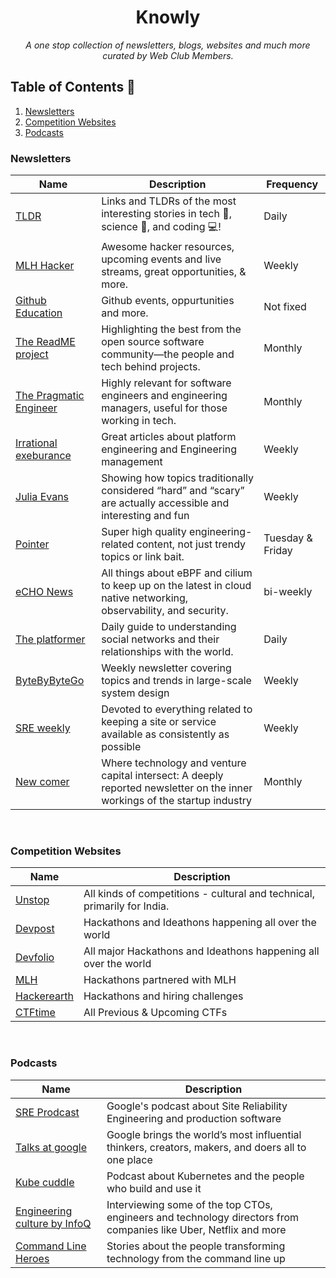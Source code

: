 <div align="center">
    <h1>Knowly</h1>
    <i>A one stop collection of newsletters, blogs, websites and much more curated by Web Club Members.</i>
</div>

## Table of Contents 📁

1. [Newsletters](#newsletters)
2. [Competition Websites](#competition-websites)
3. [Podcasts](#podcasts)

### Newsletters

| **Name**           | **Description**                                                                                    | **Frequency** |
|--------------------|----------------------------------------------------------------------------------------------------|---------------|
| [TLDR](https://tldr.tech/)               | Links and TLDRs of the most interesting stories in tech 📱, science 🚀, and coding 💻!                | Daily         |
| [MLH Hacker](https://go.mlh.io/hacker-newsletter)         | Awesome hacker resources, upcoming events and live streams, great opportunities, & more.           | Weekly        |
| [Github Education](https://education.github.com/students)   | Github events, oppurtunities and more.                                                             | Not fixed     |
| [The ReadME project](https://github.com/readme) | Highlighting the best from the open source software community—the people and tech behind projects. | Monthly       |
| [The Pragmatic Engineer](https://newsletter.pragmaticengineer.com/) | Highly relevant for software engineers and engineering managers, useful for those working in tech.| Monthly |
|[Irrational exeburance](https://lethain.com/newsletter/) | Great articles about platform engineering and Engineering management | Weekly|
| [Julia Evans](https://jvns.ca/newsletter/)| Showing how topics traditionally considered “hard” and “scary” are actually accessible and interesting and fun| Weekly|
|[Pointer](https://www.pointer.io/)|Super high quality engineering-related content, not just trendy topics or link bait.| Tuesday & Friday|
|[eCHO News](https://cilium.io/newsletter/)|  All things about eBPF and cilium to keep up on the latest in cloud native networking, observability, and security.| bi-weekly |
| [The platformer](https://www.platformer.news)|Daily guide to understanding social networks and their relationships with the world.| Daily|
|[ByteByByteGo](https://blog.bytebytego.com)| Weekly newsletter covering topics and trends in large-scale system design| Weekly|
|[SRE weekly](https://sreweekly.com/)| Devoted to everything related to keeping a site or service available as consistently as possible| Weekly|
|[New comer](https://www.newcomer.co/)| Where technology and venture capital intersect: A deeply reported newsletter on the inner workings of the startup industry | Monthly|


<br/>

### Competition Websites
| **Name**    | **Description**                                                          |
|-------------|--------------------------------------------------------------------------|
| [Unstop](https://unstop.com/)      | All kinds of competitions - cultural and technical, primarily for India. |
| [Devpost](https://devpost.com/)     | Hackathons and Ideathons happening all over the world                    |
| [Devfolio](http://devfolio.co/)    | All major Hackathons and Ideathons happening all over the world          |
| [MLH](https://mlh.io/)         | Hackathons partnered with MLH                                            |
| [Hackerearth](https://www.hackerearth.com/challenges/hackathon/) | Hackathons and hiring challenges                                         |
| [CTFtime](https://ctftime.org/)| All Previous & Upcoming CTFs |


<br/>

### Podcasts
| **Name** | **Description** |
|----------|-----------------|
|[SRE Prodcast](https://sre.google/prodcast/)|Google's podcast about Site Reliability Engineering and production software|
|[Talks at google](https://open.spotify.com/show/2nIvarXvvZcp1cePx69x9N?si=683e58f026e2402e)| Google brings the world’s most influential thinkers, creators, makers, and doers all to one place|
|[Kube cuddle](https://kubecuddle.transistor.fm/)| Podcast about Kubernetes and the people who build and use it|
|[Engineering culture by InfoQ](https://open.spotify.com/show/5YAzpmLjbNhQVVg7HkfIHP?si=8e00c33f0ca6440b)| Interviewing some of the top CTOs, engineers and technology directors from companies like Uber, Netflix and more|
|[Command Line Heroes](https://open.spotify.com/show/4Jgtgr4mHXNDyLldHkfEMz?si=f1c092577b5645da)| Stories about the people transforming technology from the command line up |
